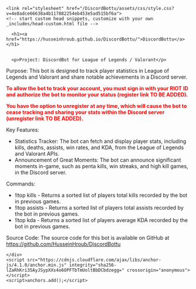 <!DOCTYPE html>
<html lang="en-US">
  <head>
    <meta charset="UTF-8">
    <meta http-equiv="X-UA-Compatible" content="IE=edge">
    <meta name="viewport" content="width=device-width, initial-scale=1">

<title>DiscordBottu | This bot is used to track player statuses in league of legends game, and if a player had good status, it will be posted in discord server</title>
<meta name="generator" content="Jekyll v3.9.3" />
<meta property="og:title" content="DiscordBottu" />
<meta property="og:locale" content="en_US" />
<meta name="description" content="This bot is used to track player statuses in league of legends game, and if a player had good status, it will be posted in discord server" />
<meta property="og:description" content="This bot is used to track player statuses in league of legends game, and if a player had good status, it will be posted in discord server" />
<link rel="canonical" href="https://husseinhroub.github.io/DiscordBottu/" />
<meta property="og:url" content="https://husseinhroub.github.io/DiscordBottu/" />
<meta property="og:site_name" content="DiscordBottu" />
<meta property="og:type" content="website" />
<meta name="twitter:card" content="summary" />
<meta property="twitter:title" content="DiscordBottu" />
<script type="application/ld+json">
{"@context":"https://schema.org","@type":"WebSite","description":"This bot is used to track player statuses in league of legends game, and if a player had good status, it will be posted in discord server","headline":"DiscordBottu","name":"DiscordBottu","url":"https://husseinhroub.github.io/DiscordBottu/"}</script>
<!-- End Jekyll SEO tag -->

    <link rel="stylesheet" href="/DiscordBottu/assets/css/style.css?v=4e8adce66638a4b117882254eb453e5ad515bf6a">
    <!-- start custom head snippets, customize with your own _includes/head-custom.html file -->

<!-- Setup Google Analytics -->



<!-- You can set your favicon here -->
<!-- link rel="shortcut icon" type="image/x-icon" href="/DiscordBottu/favicon.ico" -->

<!-- end custom head snippets -->

  </head>
  <body>
    <div class="container-lg px-3 my-5 markdown-body">
      
      <h1><a href="https://husseinhroub.github.io/DiscordBottu/">DiscordBottu</a></h1>
      

      <p>Project: DiscordBot for League of Legends / Valorant</p>

<p>Purpose: This bot is designed to track player statistics in League of Legends and Valorant and share notable achievements in a Discord server.</p>

<p style="color: red;"><b>To allow the bot to track your account, you must sign in with your RIOT ID and authorize the bot to monitor your status (register link TO BE ADDED).</b><br /></p>

<p style="color: red;"><b>You have the option to unregister at any time, which will cause the bot to cease tracking and sharing your stats within the Discord server (unregister link TO BE ADDED).</b><br /></p>

<p>Key Features:</p>
<ul>
  <li>Statistics Tracker: The bot can fetch and display player stats, including kills, deaths, assists, win rates, and KDA, from the League of Legends and Valorant APIs.<br /></li>
  <li>Announcement of Great Moments: The bot can announce significant moments in-game, such as penta kills, win streaks, and high kill games, in the Discord server.<br /></li>
</ul>

<p>Commands:</p>

<ul>
  <li>!ltop kills - Returns a sorted list of players total kills recorded by the bot in previous games.<br /></li>
  <li>!ltop assists - Returns a sorted list of players total assists recorded by the bot in previous games.<br /></li>
  <li>!ltop kda - Returns a sorted list of players average KDA recorded by the bot in previous games.<br /></li>
</ul>

<p>Source Code: The source code for this bot is available on GitHub at <a href="https://github.com/HusseinHroub/DiscordBottu">https://github.com/HusseinHroub/DiscordBottu</a></p>


      
    </div>
    <script src="https://cdnjs.cloudflare.com/ajax/libs/anchor-js/4.1.0/anchor.min.js" integrity="sha256-lZaRhKri35AyJSypXXs4o6OPFTbTmUoltBbDCbdzegg=" crossorigin="anonymous"></script>
    <script>anchors.add();</script>
  </body>
</html>
